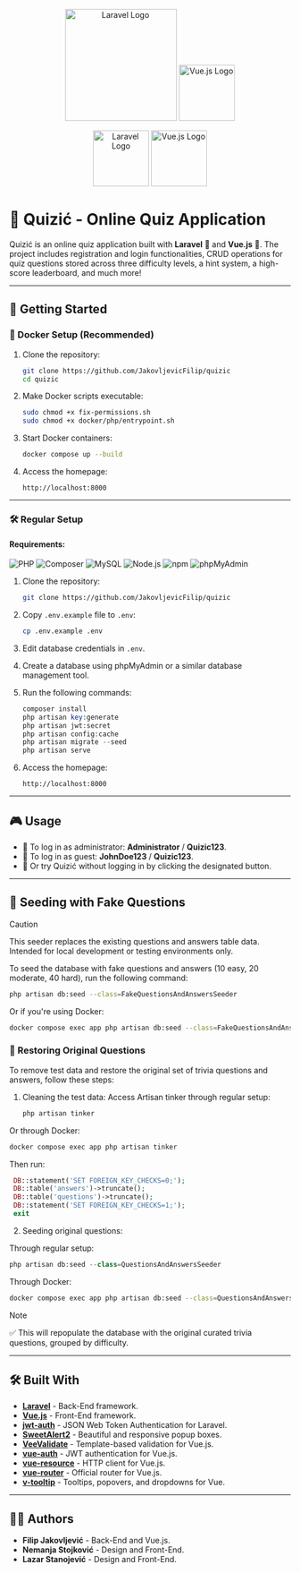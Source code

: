<p align="center">
  <img src="https://laravel.com/img/logotype.min.svg" alt="Laravel Logo" width="200">
  <img src="https://vuejs.org/images/logo.png" alt="Vue.js Logo" width="100">
</p>

<p align="center">
  <img src="https://img.shields.io/badge/Laravel-FF2D20?style=for-the-badge&logo=laravel&logoColor=white" alt="Laravel Logo" width="100">
  <img src="https://img.shields.io/badge/Vue.js-35495E?style=for-the-badge&logo=vue.js&logoColor=4FC08D" alt="Vue.js Logo" width="100">
</p>

# 🧩 Quizić - Online Quiz Application

Quizić is an online quiz application built with **Laravel** 🐘 and **Vue.js** 🖖. The project includes registration and login functionalities, CRUD operations for quiz questions stored across three difficulty levels, a hint system, a high-score leaderboard, and much more!

---

## 🚀 Getting Started

### 🐳 Docker Setup (Recommended)

1. Clone the repository:
   ```bash
   git clone https://github.com/JakovljevicFilip/quizic
   cd quizic
   ```

2. Make Docker scripts executable:
   ```bash
   sudo chmod +x fix-permissions.sh
   sudo chmod +x docker/php/entrypoint.sh
   ```

3. Start Docker containers:
   ```bash
   docker compose up --build
   ```

4. Access the homepage:
   ```
   http://localhost:8000
   ```

---

### 🛠️ Regular Setup

#### Requirements:

![PHP](https://img.shields.io/badge/PHP-%3E=7.4-blue?logo=php&logoColor=white)
![Composer](https://img.shields.io/badge/Composer-%3E=2.x-blue?logo=composer&logoColor=white)
![MySQL](https://img.shields.io/badge/MySQL-%3E=5.7-blue?logo=mysql&logoColor=white)
![Node.js](https://img.shields.io/badge/Node.js-12.x%20to%2014.x-brightgreen?logo=node.js&logoColor=white)
![npm](https://img.shields.io/badge/npm-%E2%9C%94-red?logo=npm&logoColor=white)
![phpMyAdmin](https://img.shields.io/badge/phpMyAdmin-Optional-orange)

1. Clone the repository:
   ```bash
   git clone https://github.com/JakovljevicFilip/quizic
   ```

2. Copy `.env.example` file to `.env`:
   ```bash
   cp .env.example .env
   ```

3. Edit database credentials in `.env`.

4. Create a database using phpMyAdmin or a similar database management tool.

5. Run the following commands:
   ```php
   composer install
   php artisan key:generate
   php artisan jwt:secret
   php artisan config:cache
   php artisan migrate --seed
   php artisan serve
   ```

6. Access the homepage:
   ```
   http://localhost:8000
   ```

---

## 🎮 Usage

- 🔐 To log in as administrator: **Administrator** / **Quizic123**.
- 👤 To log in as guest: **JohnDoe123** / **Quizic123**.
- 🚪 Or try Quizić without logging in by clicking the designated button.

---

## 🧪 Seeding with Fake Questions

> [!CAUTION]
> This seeder replaces the existing questions and answers table data. Intended for local development or testing environments only.


To seed the database with fake questions and answers (10 easy, 20 moderate, 40 hard), run the following command:
   ```bash
  php artisan db:seed --class=FakeQuestionsAndAnswersSeeder
   ```
Or if you're using Docker:
   ```bash
   docker compose exec app php artisan db:seed --class=FakeQuestionsAndAnswersSeeder
   ```

### 🔁 Restoring Original Questions
To remove test data and restore the original set of trivia questions and answers, follow these steps:

1. Cleaning the test data:
Access Artisan tinker through regular setup:

   ```php
   php artisan tinker
   ```

Or through Docker:

   ```bash
   docker compose exec app php artisan tinker
   ```

Then run:

   ```php
    DB::statement('SET FOREIGN_KEY_CHECKS=0;');
    DB::table('answers')->truncate();
    DB::table('questions')->truncate();
    DB::statement('SET FOREIGN_KEY_CHECKS=1;');
    exit
   ```

2. Seeding original questions:

Through regular setup:
   ```php
   php artisan db:seed --class=QuestionsAndAnswersSeeder
   ```

Through Docker:
   ```bash
   docker compose exec app php artisan db:seed --class=QuestionsAndAnswersSeeder
   ```

> [!NOTE]
> ✅ This will repopulate the database with the original curated trivia questions, grouped by difficulty.

---

## 🛠 Built With

- **[Laravel](https://laravel.com/)** - Back-End framework.
- **[Vue.js](https://vuejs.org/)** - Front-End framework.
- **[jwt-auth](https://github.com/tymondesigns/jwt-auth)** - JSON Web Token Authentication for Laravel.
- **[SweetAlert2](https://sweetalert2.github.io)** - Beautiful and responsive popup boxes.
- **[VeeValidate](https://github.com/baianat/vee-validate)** - Template-based validation for Vue.js.
- **[vue-auth](https://github.com/websanova/vue-auth)** - JWT authentication for Vue.js.
- **[vue-resource](https://github.com/pagekit/vue-resource)** - HTTP client for Vue.js.
- **[vue-router](https://github.com/vuejs/vue-router)** - Official router for Vue.js.
- **[v-tooltip](https://github.com/Akryum/v-tooltip)** - Tooltips, popovers, and dropdowns for Vue.

---

## 🧑‍💻 Authors

- **Filip Jakovljević** - Back-End and Vue.js.
- **Nemanja Stojković** - Design and Front-End.
- **Lazar Stanojević** - Design and Front-End.
